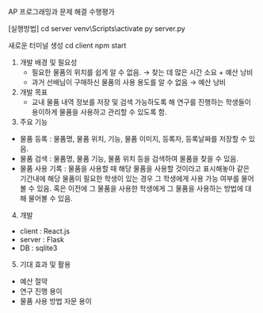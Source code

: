 AP 프로그래밍과 문제 해결 수행평가

[실행방법]
cd server 
venv\Scripts\activate
py server.py

새로운 터미널 생성
cd client
npm start



1. 개발 배경 및 필요성
   - 필요한 물품의 위치를 쉽게 알 수 없음. → 찾는 데 많은 시간 소요 + 예산 낭비
   - 과거 선배님이 구매하신 물품의 사용 용도를 알 수 없음 → 예산 낭비
2. 개발 목표
   - 교내 물품 내역 정보를 저장 및 검색 가능하도록 해 연구를 진행하는 학생들이 용이하게 물품을 사용하고 관리할 수 있도록 함.
3. 주요 기능
  - 물품 등록 : 물품명, 물품 위치, 기능, 물품 이미지, 등록자, 등록날짜를 저장할 수 있음.
  - 물품 검색 : 물품명, 물품 기능, 물품 위치 등을 검색하여 물품을 찾을 수 있음.
  - 물품 사용 기록 : 물품을 사용할 때 해당 물품을 사용할 것이라고 표시해놓아 같은 기간내에 해당 물품이 필요한 학생이 있는 경우 그 학생에게 사용 가능 여부를 물어볼 수 있음. 혹은 이전에 그 물품을 사용한 학생에게 그 물품을 사용하는 방법에 대해 물어볼 수 있음.
4. 개발
  - client : React.js
  - server : Flask
  - DB : sqlite3
5. 기대 효과 및 활용
  - 예산 절약
  - 연구 진행 용이
  - 물품 사용 방법 자문 용이 
